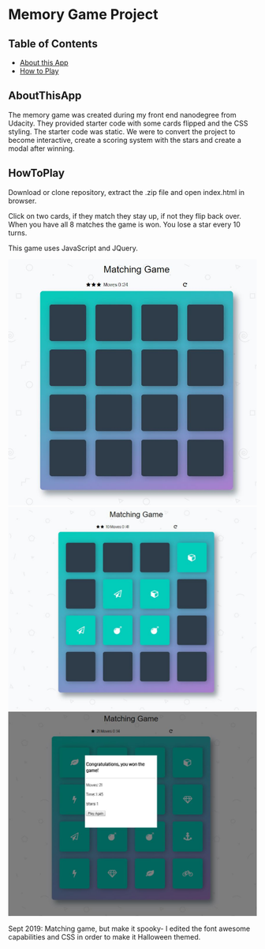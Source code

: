 # Memory Game Project

## Table of Contents

* [About this App](#AboutThisApp)
* [How to Play](#HowToPlay)

## AboutThisApp

The memory game was created during my front end nanodegree from Udacity. They provided starter code with some cards flipped and the CSS styling. The starter code was static. We were to convert the project to become interactive, create a scoring system with the stars and create a modal after winning. 

## HowToPlay

Download or clone repository, extract the .zip file and open index.html in browser.

Click on two cards, if they match they stay up, if not they flip back over. When you have all 8 matches the game is won. You lose a star every 10 turns.
    
This game uses JavaScript and JQuery.

<img src="img\memory-game.JPG">
<img src="img\Memory-Game-in-play.JPG">
<img src="img\Memory-game-won.JPG">

Sept 2019: Matching game, but make it spooky-
    I edited the font awesome capabilities and CSS in order to make it Halloween themed.